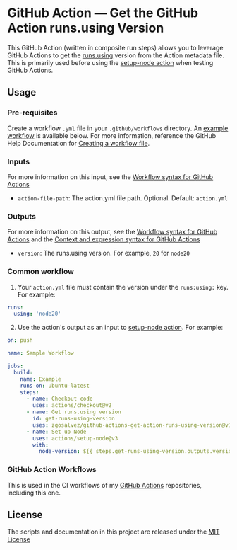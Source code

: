 # GitHub Action — Get the GitHub Action runs.using Version

This GitHub Action (written in composite run steps) allows you to leverage GitHub Actions to get the [runs.using](https://docs.github.com/en/actions/creating-actions/metadata-syntax-for-github-actions#runs) version from the Action metadata file. This is primarily used before using the [setup-node action](https://github.com/marketplace/actions/setup-node-js-environment) when testing GitHub Actions.

## Usage
### Pre-requisites
Create a workflow `.yml` file in your `.github/workflows` directory. An [example workflow](#common-workflow) is available below. For more information, reference the GitHub Help Documentation for [Creating a workflow file](https://help.github.com/en/articles/configuring-a-workflow#creating-a-workflow-file).

### Inputs
For more information on this input, see the [Workflow syntax for GitHub Actions](https://docs.github.com/actions/reference/workflow-syntax-for-github-actions#jobsjob_idstepswith)

* `action-file-path`: The action.yml file path. Optional. Default: `action.yml`

### Outputs
For more information on this output, see the [Workflow syntax for GitHub Actions](https://docs.github.com/actions/reference/workflow-syntax-for-github-actions#jobsjob_idoutputs) and the [Context and expression syntax for GitHub Actions](https://docs.github.com/actions/reference/context-and-expression-syntax-for-github-actions#steps-context)

* `version`: The runs.using version. For example, `20` for `node20`

### Common workflow

1. Your `action.yml` file must contain the version under the `runs:using:` key. For example:
```yaml
runs:
  using: 'node20'
```
2. Use the action's output as an input to [setup-node action](https://github.com/marketplace/actions/setup-node-js-environment). For example:
```yaml
on: push

name: Sample Workflow

jobs:
  build:
    name: Example
    runs-on: ubuntu-latest
    steps:
      - name: Checkout code
        uses: actions/checkout@v2
      - name: Get runs.using version
        id: get-runs-using-version
        uses: zgosalvez/github-actions-get-action-runs-using-version@v1
      - name: Set up Node
        uses: actions/setup-node@v3
        with:
          node-version: ${{ steps.get-runs-using-version.outputs.version }}
```

### GitHub Action Workflows

This is used in the CI workflows of my [GitHub Actions](https://github.com/zgosalvez?tab=repositories&q=github-actions-) repositories, including this one.

## License
The scripts and documentation in this project are released under the [MIT License](LICENSE.md)
